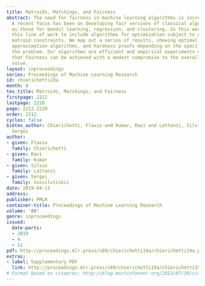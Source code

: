 ```yaml
---
title: Matroids, Matchings, and Fairness
abstract: The need for fairness in machine learning algorithms is increasingly critical.
  A recent focus has been on developing fair versions of classical algorithms, such
  as those for bandit learning, regression, and clustering. In this work we extend
  this line of work to include algorithms for optimization subject to one or multiple
  matroid constraints. We map out a series of results, showing optimal solutions,
  approximation algorithms, and hardness proofs depending on the specific flavor of
  the problem. Our algorithms are efficient and empirical experiments demonstrate
  that fairness can be achieved with a modest compromise to the overall objective
  value.
layout: inproceedings
series: Proceedings of Machine Learning Research
id: chierichetti19a
month: 0
tex_title: Matroids, Matchings, and Fairness
firstpage: 2212
lastpage: 2220
page: 2212-2220
order: 2212
cycles: false
bibtex_author: Chierichetti, Flavio and Kumar, Ravi and Lattanzi, Silvio and Vassilvtiskii,
  Sergei
author:
- given: Flavio
  family: Chierichetti
- given: Ravi
  family: Kumar
- given: Silvio
  family: Lattanzi
- given: Sergei
  family: Vassilvtiskii
date: 2019-04-11
address: 
publisher: PMLR
container-title: Proceedings of Machine Learning Research
volume: '89'
genre: inproceedings
issued:
  date-parts:
  - 2019
  - 4
  - 11
pdf: http://proceedings.mlr.press/v89/chierichetti19a/chierichetti19a.pdf
extras:
- label: Supplementary PDF
  link: http://proceedings.mlr.press/v89/chierichetti19a/chierichetti19a-supp.pdf
# Format based on citeproc: http://blog.martinfenner.org/2013/07/30/citeproc-yaml-for-bibliographies/
---
```

